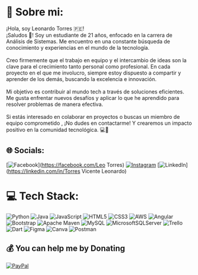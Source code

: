 # 💫 Sobre mi:
¡Hola, soy Leonardo Torres 🇵🇪!<br>¡Saludos 👋! Soy un estudiante de 21 años, enfocado en la carrera de Análisis de Sistemas. Me encuentro en una constante búsqueda de conocimiento y experiencias en el mundo de la tecnología.<br><br>Creo firmemente que el trabajo en equipo y el intercambio de ideas son la clave para el crecimiento tanto personal como profesional. En cada proyecto en el que me involucro, siempre estoy dispuesto a compartir y aprender de los demás, buscando la excelencia e innovación.<br><br>Mi objetivo es contribuir al mundo tech a través de soluciones eficientes. Me gusta enfrentar nuevos desafíos y aplicar lo que he aprendido para resolver problemas de manera efectiva.<br><br>Si estás interesado en colaborar en proyectos o buscas un miembro de equipo comprometido , ¡No dudes en contactarme! Y crearemos un impacto positivo en la comunidad tecnológica. 💻🌟


## 🌐 Socials:
[![Facebook](https://img.shields.io/badge/Facebook-%231877F2.svg?logo=Facebook&logoColor=white)](https://facebook.com/Leo Torres) [![Instagram](https://img.shields.io/badge/Instagram-%23E4405F.svg?logo=Instagram&logoColor=white)](https://instagram.com/@leotrrs625) [![LinkedIn](https://img.shields.io/badge/LinkedIn-%230077B5.svg?logo=linkedin&logoColor=white)](https://linkedin.com/in/Torres Vicente Leonardo) 

# 💻 Tech Stack:
![Python](https://img.shields.io/badge/python-3670A0?style=for-the-badge&logo=python&logoColor=ffdd54) ![Java](https://img.shields.io/badge/java-%23ED8B00.svg?style=for-the-badge&logo=openjdk&logoColor=white) ![JavaScript](https://img.shields.io/badge/javascript-%23323330.svg?style=for-the-badge&logo=javascript&logoColor=%23F7DF1E) ![HTML5](https://img.shields.io/badge/html5-%23E34F26.svg?style=for-the-badge&logo=html5&logoColor=white) ![CSS3](https://img.shields.io/badge/css3-%231572B6.svg?style=for-the-badge&logo=css3&logoColor=white) ![AWS](https://img.shields.io/badge/AWS-%23FF9900.svg?style=for-the-badge&logo=amazon-aws&logoColor=white) ![Angular](https://img.shields.io/badge/angular-%23DD0031.svg?style=for-the-badge&logo=angular&logoColor=white) ![Bootstrap](https://img.shields.io/badge/bootstrap-%238511FA.svg?style=for-the-badge&logo=bootstrap&logoColor=white) ![Apache Maven](https://img.shields.io/badge/Apache%20Maven-C71A36?style=for-the-badge&logo=Apache%20Maven&logoColor=white) ![MySQL](https://img.shields.io/badge/mysql-%2300000f.svg?style=for-the-badge&logo=mysql&logoColor=white) ![MicrosoftSQLServer](https://img.shields.io/badge/Microsoft%20SQL%20Server-CC2927?style=for-the-badge&logo=microsoft%20sql%20server&logoColor=white) ![Trello](https://img.shields.io/badge/Trello-%23026AA7.svg?style=for-the-badge&logo=Trello&logoColor=white) ![Dart](https://img.shields.io/badge/dart-%230175C2.svg?style=for-the-badge&logo=dart&logoColor=white) ![Figma](https://img.shields.io/badge/figma-%23F24E1E.svg?style=for-the-badge&logo=figma&logoColor=white) ![Canva](https://img.shields.io/badge/Canva-%2300C4CC.svg?style=for-the-badge&logo=Canva&logoColor=white) ![Postman](https://img.shields.io/badge/Postman-FF6C37?style=for-the-badge&logo=postman&logoColor=white)
  ## 💰 You can help me by Donating
  [![PayPal](https://img.shields.io/badge/PayPal-00457C?style=for-the-badge&logo=paypal&logoColor=white)](https://paypal.me/paypal.me/leotv625) 

  
<!-- Proudly created with GPRM ( https://gprm.itsvg.in ) -->
